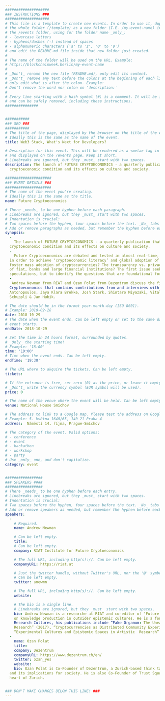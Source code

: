 ```yaml
---
####################
### INSTRUCTIONS ###
####################
# This file is a template to create new events. In order to use it, duplicate
# the whole folder (/template) as a new folder (I.E. /my-event-name) inside of
# the /events folder, using for the folder name _only_:
# - lowercase letters
# - hyphens/dashes (-) instead of spaces
# - alphanumeric characters ('a' to 'z', '0' to '9')
# and edit the README.md file inside that new folder just created.
#
# The name of the folder will be used on the URL. Example:
# https://blockchainweek.berlin/my-event-name
#
# _Don't_ rename the new file (README.md), only edit its content.
# _Don't_ remove any text before the colons at the beginning of each line,
# only edit what is after the colon. Example:
# Don't remove the word nor colon on 'description:'
#
# Every line starting with a hash symbol (#) is a comment. It will be ignored
# and can be safely removed, including these instructions.
###############


###########
### SEO ###
###########
# The title of the page, displayed by the browser on the title of the window.
# Ideally this is the same as the name of the event.
title: Web3 Stack, What's Next for Developers?

# Description for this event. This will be rendered as a <meta> tag in the HTML,
# and displayed on the /events page. Keep it short.
# Linebreaks are ignored, but they _must_ start with two spaces.
description: The launch of FUTURE CRYPTOECONOMICS - a quarterly publication that examines the global 
  cryptoeconomic condition and its effects on culture and society.

#####################
### EVENT DETAILS ###
#####################
# The name of the event you're creating.
# Ideally this is the same as the title.
name: Future Cryptoeconomics

# There _needs_ to be one hyphen before each paragraph.
# Linebreaks are ignored, but they _must_ start with two spaces.
# Indentation is crucial:
# Two spaces before the hyphen, four spaces before the text. _No_ tabs allowed.
# Add or remove paragraphs as needed, but remember the hyphen before each entry.
synopsis:
  -
    The launch of FUTURE CRYPTOECONOMICS - a quarterly publication that examines the global 
  cryptoeconomic condition and its effects on culture and society.
  -
    Future Cryptoeconomics are debated and tested in almost real-time, and we have a long way to go 
  in order to achieve ‘cryptoeconomic literacy’ and global adoption of cryptocurrency. Could anxiety 
  foster mass adoption of cryptocurrencies? The transparency vs. privacy debate, or the shortcomings 
  of fiat, banks and large financial institutions? The first issue seeks not to find answers to 
  speculations, but to identify the questions that are foundational for envisioning next societies.
  -
   Andrew Newman from RIAT and Ozan Polat from Dezentrum discuss the first issue of 'Future 
  Cryptoeconomics that contains contributions from and interviews with: Matthias Tarasiewicz, Andreas 
  Antonopoulos, Jaya Klara Brekke, Josh Stark, Shintaro Miyazaki, Vitalik Buterin, Ozan Polat, Benedikt 
  Schuppli & Jan Hubik.

# The date should be in the format year-month-day (ISO 8601).
# Example: 2018-02-28
date: 2018-10-29
# The date when the event ends. Can be left empty or set to the same day the
# event starts.
endDate: 2018-10-29

# Set the time in 24 hours format, surrounded by quotes.
# _Only_ the starting time!
# Example: '18:00'
time: '19:00'
# Time when the event ends. Can be left empty.
endTime: '19:30'

# The URL where to akquire the tickets. Can be left empty.
tickets:

# If the entrance is free, set zero (0) as the price, or leave it empty.
# _Don't_ write the currency symbol (EUR symbol will be used).
price: 0

# The name of the venue where the event will be held. Can be left empty.
venue: National House Smíchov

# The address to link to a Google map. Please test the address on Google Maps.
# Example: 5. května 1640/65, 140 21 Praha 4
address:  Náměstí 14. října, Prague-Smíchov

# The category of the event. Valid options:
# - conference
# - event
# - hackathon
# - workshop
# - party
# Use _only_ one, and don't capitalize.
category: event


#################
### SPEAKERS ####
#################
# There _needs_ to be one hyphen before each entry.
# Linebreaks are ignored, but they _must_ start with two spaces.
# Indentation is crucial:
# Two spaces before the hyphen, four spaces before the text. _No_ tabs allowed.
# Add or remove speakers as needed, but remember the hyphen before each entry.
speakers:
  -
    # Required.
    name: Andrew Newman

    # Can be left empty.
    title: 
    # Can be left empty.
    company: RIAT Institute for Future Cryptoeconomics

    # The full URL, including http(s)://. Can be left empty.
    companyURL: https://riat.at

    # Just the twitter handle, without Twitter's URL, nor the '@' symbol.
    # Can be left empty.
    twitter: anewmn

    # The full URL, including http(s)://. Can be left empty.
    website: 

    # The bio is a single line.
    # Linebreaks are ignored, but they _must_ start with two spaces.
    bio: Andrew Newman is a researche at RIAT and co-editor of 'Future Cryptoeconomics. His focus is 
    on knowledge production in outsider epistemic cultures. He is a founding editor of the Journal for 
    Research Cultures, his publications include “Fake Organum: The Uneasy Institutionalisation of Art as  
    Research” (2017), “Cryptocurrencies as Distributed Community Experiments” (2014) and  
    “Experimental Cultures and Epistemic Spaces in Artistic  Research” (2013).
  -
    name: Ozan Polat
    title: 
    company: Dezentrum
    companyURL: https://www.dezentrum.ch/en/
    twitter: ozan_yes
    website: 
    bio: Ozan Polat is Co-Founder of Dezentrum, a Zurich-based think tank focusing on decentralization 
  and its implications for society. He is also Co-Founder of Trust Square AG, a blockchain hub in the 
  heart of Zurich. 


### DON'T MAKE CHANGES BELOW THIS LINE! ###
---
```

<!-- ### DON'T MAKE CHANGES BELOW THIS LINE! ### -->

<Event-Content/>
